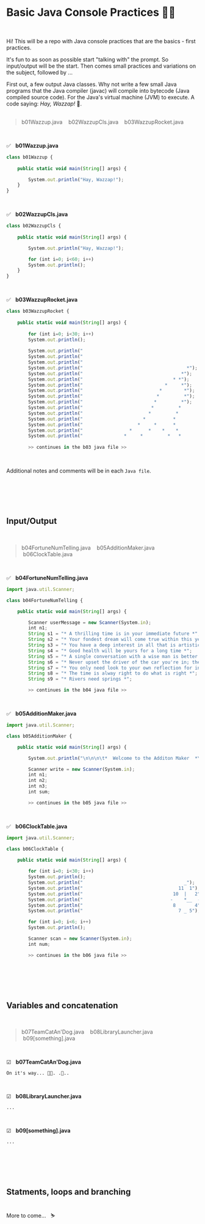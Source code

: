 # Basic Java Console Practices 🎄🎅

<br>

Hi!
This will be a repo with Java console practices that are the basics - first practices.<br>

It's fun to as soon as possible start "talking with" the prompt. So input/output will be the start. Then comes small practices and variations on the subject, followed by ...<br>

First out, a few output Java classes. Why not write a few small Java programs that the Java compiler (javac) will compile into bytecode (Java compiled source code). For the Java's virtual machine (JVM) to execute. A code saying: <i>Hay, Wazzap!</i> 🐋.<br><br>


> b01Wazzup.java &nbsp; &nbsp;b02WazzupCls.java &nbsp; &nbsp;b03WazzupRocket.java 

<br>

✅ &nbsp; <b>b01Wazzup.java</b>
``` javascript
class b01Wazzup {
	
	public static void main(String[] args) {  

		System.out.println("Hay, Wazzap!"); 	
	}
} 
``` 
<br>

✅ &nbsp; <b>b02WazzupCls.java</b>
``` javascript
class b02WazzupCls {
	
	public static void main(String[] args) {  

		System.out.println("Hay, Wazzap!");

		for (int i=0; i<60; i++)
		System.out.println();
	}
} 
```
<br>

✅ &nbsp; <b>b03WazzupRocket.java</b>
``` javascript
class b03WazzupRocket {
	
	public static void main(String[] args) { 
	 
		for (int i=0; i<30; i++)
		System.out.println();	
    	
 		System.out.println("                                                  1´");
 		System.out.println("                                              0´");
 		System.out.println("                                            ´\n\n"); 		  		 	
 		System.out.println("                                      *");
 		System.out.println("                                    *");
 		System.out.println("                                 * *");
 		System.out.println("                              *     *");
 		System.out.println("                            *        *");
 		System.out.println("                           *         *");
 		System.out.println("                          *         *");
 		System.out.println("                         *         *              Hay, Wazzaaaap! :)       ´");
 		System.out.println("                        *         *                                     ´");
 		System.out.println("                      *          *                                     ~~");
 		System.out.println("                    *     *      *                                    /  \\");
 		System.out.println("                 *      *    *    *                                  |oo  <");
 		System.out.println("               *     *         *   *                                  \\= /");
 		
 		>> continues in the b03 java file >> 		 
```
<br>

Additional notes and comments will be in each `Java file`.

<br><br><br><br>




## Input/Output

<br>

> b04FortuneNumTelling.java &nbsp; &nbsp;b05AdditionMaker.java &nbsp; &nbsp;b06ClockTable.java

<br>

✅ &nbsp; <b>b04FortuneNumTelling.java</b><br>
``` javascript
import java.util.Scanner;

class b04FortuneNumTelling {

	public static void main(String[] args) {

		Scanner userMessage = new Scanner(System.in);
	 	int n1; 
	 	String s1 = "* A thrilling time is in your immediate future *";
	 	String s2 = "* Your fondest dream will come true within this year *";
	 	String s3 = "* You have a deep interest in all that is artistic *";
	 	String s4 = "* Good health will be yours for a long time *";
	 	String s5 = "* A single conversation with a wise man is better than ten years of study *";
	 	String s6 = "* Never upset the driver of the car you're in; they're the master of your destiny until you get home *";
	 	String s7 = "* You only need look to your own reflection for inspiration. Because you are Beautiful! *";
	 	String s8 = "* The time is alway right to do what is right *";
	 	String s9 = "* Rivers need springs *";

	 	>> continues in the b04 java file >> 
```
<br>

✅ &nbsp; <b>b05AdditionMaker.java</b><br>
``` javascript
import java.util.Scanner;

class b05AdditionMaker {

	public static void main(String[] args) {

		System.out.println("\n\n\n\t*  Welcome to the Additon Maker  *\n\n\t    Add three numbers and the \n\t     sum will be calculated!\n\n");

		Scanner write = new Scanner(System.in);
		int n1;
		int n2;
		int n3;
		int sum;

		>> continues in the b05 java file >> 
```
<br>

✅ &nbsp; <b>b06ClockTable.java</b><br>
``` javascript
import java.util.Scanner;

class b06ClockTable {
	
	public static void main(String[] args) {  

		for (int i=0; i<30; i++)
		System.out.println();
		System.out.println("                                     _");
		System.out.println("                                   11  1");
		System.out.println("                                 10  |   2");
		System.out.println("                                -    *__  -");
		System.out.println("                                 8       4");
		System.out.println("                                   7 _ 5");

		for (int i=0; i<6; i++)
		System.out.println();

		Scanner scan = new Scanner(System.in);
		int num;

		>> continues in the b06 java file >>    
```
 
<br><br><br><br>




## Variables and concatenation 

<br>

> b07TeamCatAn'Dog.java &nbsp; &nbsp;b08LibraryLauncher.java &nbsp; &nbsp;b09[something].java

<br>

☑ &nbsp; <b>b07TeamCatAn'Dog.java</b><br>
``` 
On it's way... 🐳🐬. .🐠..
```
<br>

☑ &nbsp; <b>b08LibraryLauncher.java</b><br>
``` 
...
```
<br>

☑ &nbsp; <b>b09[something].java</b><br>
``` 
...
```
 
<br><br><br><br>




## Statments, loops and branching 
<br>
More to come... &nbsp; ⛷<br><br>

<br><br><br><br>
